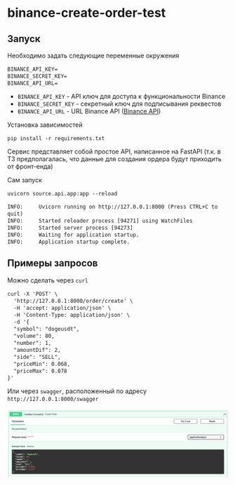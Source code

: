 # binance-create-order-test

## Запуск

Необходимо задать следующие переменные окружения

```
BINANCE_API_KEY=
BINANCE_SECRET_KEY=
BINANCE_API_URL=
```

- `BINANCE_API_KEY` - API ключ для доступа к функциональности Binance
- `BINANCE_SECRET_KEY` - секретный ключ для подписывания реквестов 
- `BINANCE_API_URL` - URL Binance API ([Binance API](https://binance-docs.github.io/apidocs/spot/en/#general-info))

Установка зависимостей

```commandline
pip install -r requirements.txt
```

Сервис представляет собой простое API, написанное на FastAPI
(т.к. в ТЗ предполагалась, что данные для создания ордера будут приходить от фронт-енда)

Сам запуск

```commandline
uvicorn source.api.app:app --reload
```

```
INFO:     Uvicorn running on http://127.0.0.1:8000 (Press CTRL+C to quit)
INFO:     Started reloader process [94271] using WatchFiles
INFO:     Started server process [94273]
INFO:     Waiting for application startup.
INFO:     Application startup complete.
```

## Примеры запросов

Можно сделать через `curl`

```
curl -X 'POST' \
  'http://127.0.0.1:8000/order/create' \
  -H 'accept: application/json' \
  -H 'Content-Type: application/json' \
  -d '{
  "symbol": "dogeusdt",
  "volume": 80,
  "number": 1,
  "amountDif": 2,
  "side": "SELL",
  "priceMin": 0.068,
  "priceMax": 0.078
}'
```

Или через `swagger`, расположенный по адресу `http://127.0.0.1:8000/swagger`

![img.png](img.png)